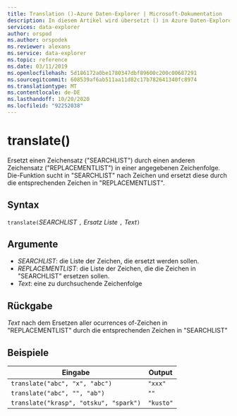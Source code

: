 ```yaml
---
title: Translation ()-Azure Daten-Explorer | Microsoft-Dokumentation
description: In diesem Artikel wird übersetzt () in Azure Daten-Explorer beschrieben.
services: data-explorer
author: orspod
ms.author: orspodek
ms.reviewer: alexans
ms.service: data-explorer
ms.topic: reference
ms.date: 03/11/2019
ms.openlocfilehash: 5d186172a0be1780347dbf89600c200c00687291
ms.sourcegitcommit: 608539af6ab511aa11d82c17b782641340fc8974
ms.translationtype: MT
ms.contentlocale: de-DE
ms.lasthandoff: 10/20/2020
ms.locfileid: "92252038"
---
```

# <a name="translate"></a>translate()

Ersetzt einen Zeichensatz ("SEARCHLIST") durch einen anderen Zeichensatz ("REPLACEMENTLIST") in einer angegebenen Zeichenfolge.
Die-Funktion sucht in "SEARCHLIST" nach Zeichen und ersetzt diese durch die entsprechenden Zeichen in "REPLACEMENTLIST".

## <a name="syntax"></a>Syntax

`translate(`*SEARCHLIST* `,` *Ersatz Liste* `,` *Text*`)`

## <a name="arguments"></a>Argumente

* *SEARCHLIST*: die Liste der Zeichen, die ersetzt werden sollen.
* *REPLACEMENTLIST*: die Liste der Zeichen, die die Zeichen in "SEARCHLIST" ersetzen sollen.
* *Text*: eine zu durchsuchende Zeichenfolge

## <a name="returns"></a>Rückgabe

*Text* nach dem Ersetzen aller ocurrences of-Zeichen in "REPLACEMENTLIST" durch die entsprechenden Zeichen in "SEARCHLIST"

## <a name="examples"></a>Beispiele

|Eingabe                                 |Output   |
|--------------------------------------|---------|
|`translate("abc", "x", "abc")`        |`"xxx"`  |
|`translate("abc", "", "ab")`          |`""`     |
|`translate("krasp", "otsku", "spark")`|`"kusto"`|